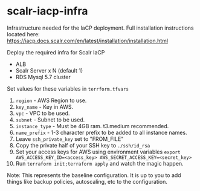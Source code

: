 # scalr-iacp-infra
Infrastructure needed for the IaCP deployment. Full installation instructions located here: https://iacp.docs.scalr.com/en/latest/installation/installation.html

Deploy the required infra for Scalr IaCP

* ALB
* Scalr Server x N (default 1)
* RDS Mysql 5.7 cluster

Set values for these variables in `terrform.tfvars`

1. `region` - AWS Region to use.
1. `key_name` - Key in AWS.
1. `vpc` - VPC to be used.
1. `subnet` - Subnet to be used.
1. `instance_type` - Must be 4GB ram. t3.medium recommended.
1. `name_prefix` - 1-3 character prefix to be added to all instance names.
1. Leave `ssh_private_key` set to "FROM_FILE"
1. Copy the private half of your SSH key to `./ssh/id_rsa`
1. Set your access keys for AWS using environment variables `export AWS_ACCESS_KEY_ID=<access_key> AWS_SECRET_ACCESS_KEY=<secret_key>`
1. Run `terraform init;terraform apply` and watch the magic happen.

Note: This represents the baseline configuration. It is up to you to add things like backup policies, autoscaling, etc to the configuration.
